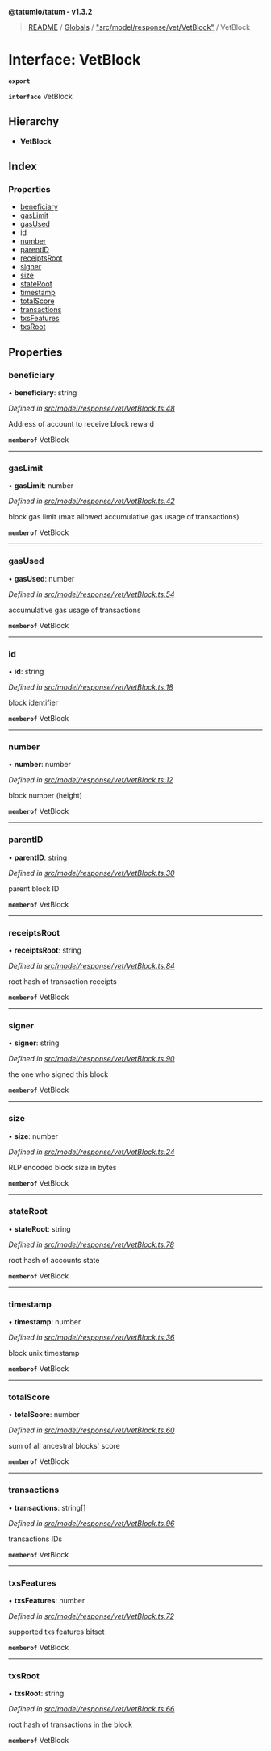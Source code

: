 **@tatumio/tatum - v1.3.2**

> [README](../README.md) / [Globals](../globals.md) / ["src/model/response/vet/VetBlock"](../modules/_src_model_response_vet_vetblock_.md) / VetBlock

# Interface: VetBlock

**`export`** 

**`interface`** VetBlock

## Hierarchy

* **VetBlock**

## Index

### Properties

* [beneficiary](_src_model_response_vet_vetblock_.vetblock.md#beneficiary)
* [gasLimit](_src_model_response_vet_vetblock_.vetblock.md#gaslimit)
* [gasUsed](_src_model_response_vet_vetblock_.vetblock.md#gasused)
* [id](_src_model_response_vet_vetblock_.vetblock.md#id)
* [number](_src_model_response_vet_vetblock_.vetblock.md#number)
* [parentID](_src_model_response_vet_vetblock_.vetblock.md#parentid)
* [receiptsRoot](_src_model_response_vet_vetblock_.vetblock.md#receiptsroot)
* [signer](_src_model_response_vet_vetblock_.vetblock.md#signer)
* [size](_src_model_response_vet_vetblock_.vetblock.md#size)
* [stateRoot](_src_model_response_vet_vetblock_.vetblock.md#stateroot)
* [timestamp](_src_model_response_vet_vetblock_.vetblock.md#timestamp)
* [totalScore](_src_model_response_vet_vetblock_.vetblock.md#totalscore)
* [transactions](_src_model_response_vet_vetblock_.vetblock.md#transactions)
* [txsFeatures](_src_model_response_vet_vetblock_.vetblock.md#txsfeatures)
* [txsRoot](_src_model_response_vet_vetblock_.vetblock.md#txsroot)

## Properties

### beneficiary

•  **beneficiary**: string

*Defined in [src/model/response/vet/VetBlock.ts:48](https://github.com/tatumio/tatum-js/blob/b9ab1e4/src/model/response/vet/VetBlock.ts#L48)*

Address of account to receive block reward

**`memberof`** VetBlock

___

### gasLimit

•  **gasLimit**: number

*Defined in [src/model/response/vet/VetBlock.ts:42](https://github.com/tatumio/tatum-js/blob/b9ab1e4/src/model/response/vet/VetBlock.ts#L42)*

block gas limit (max allowed accumulative gas usage of transactions)

**`memberof`** VetBlock

___

### gasUsed

•  **gasUsed**: number

*Defined in [src/model/response/vet/VetBlock.ts:54](https://github.com/tatumio/tatum-js/blob/b9ab1e4/src/model/response/vet/VetBlock.ts#L54)*

accumulative gas usage of transactions

**`memberof`** VetBlock

___

### id

•  **id**: string

*Defined in [src/model/response/vet/VetBlock.ts:18](https://github.com/tatumio/tatum-js/blob/b9ab1e4/src/model/response/vet/VetBlock.ts#L18)*

block identifier

**`memberof`** VetBlock

___

### number

•  **number**: number

*Defined in [src/model/response/vet/VetBlock.ts:12](https://github.com/tatumio/tatum-js/blob/b9ab1e4/src/model/response/vet/VetBlock.ts#L12)*

block number (height)

**`memberof`** VetBlock

___

### parentID

•  **parentID**: string

*Defined in [src/model/response/vet/VetBlock.ts:30](https://github.com/tatumio/tatum-js/blob/b9ab1e4/src/model/response/vet/VetBlock.ts#L30)*

parent block ID

**`memberof`** VetBlock

___

### receiptsRoot

•  **receiptsRoot**: string

*Defined in [src/model/response/vet/VetBlock.ts:84](https://github.com/tatumio/tatum-js/blob/b9ab1e4/src/model/response/vet/VetBlock.ts#L84)*

root hash of transaction receipts

**`memberof`** VetBlock

___

### signer

•  **signer**: string

*Defined in [src/model/response/vet/VetBlock.ts:90](https://github.com/tatumio/tatum-js/blob/b9ab1e4/src/model/response/vet/VetBlock.ts#L90)*

the one who signed this block

**`memberof`** VetBlock

___

### size

•  **size**: number

*Defined in [src/model/response/vet/VetBlock.ts:24](https://github.com/tatumio/tatum-js/blob/b9ab1e4/src/model/response/vet/VetBlock.ts#L24)*

RLP encoded block size in bytes

**`memberof`** VetBlock

___

### stateRoot

•  **stateRoot**: string

*Defined in [src/model/response/vet/VetBlock.ts:78](https://github.com/tatumio/tatum-js/blob/b9ab1e4/src/model/response/vet/VetBlock.ts#L78)*

root hash of accounts state

**`memberof`** VetBlock

___

### timestamp

•  **timestamp**: number

*Defined in [src/model/response/vet/VetBlock.ts:36](https://github.com/tatumio/tatum-js/blob/b9ab1e4/src/model/response/vet/VetBlock.ts#L36)*

block unix timestamp

**`memberof`** VetBlock

___

### totalScore

•  **totalScore**: number

*Defined in [src/model/response/vet/VetBlock.ts:60](https://github.com/tatumio/tatum-js/blob/b9ab1e4/src/model/response/vet/VetBlock.ts#L60)*

sum of all ancestral blocks' score

**`memberof`** VetBlock

___

### transactions

•  **transactions**: string[]

*Defined in [src/model/response/vet/VetBlock.ts:96](https://github.com/tatumio/tatum-js/blob/b9ab1e4/src/model/response/vet/VetBlock.ts#L96)*

transactions IDs

**`memberof`** VetBlock

___

### txsFeatures

•  **txsFeatures**: number

*Defined in [src/model/response/vet/VetBlock.ts:72](https://github.com/tatumio/tatum-js/blob/b9ab1e4/src/model/response/vet/VetBlock.ts#L72)*

supported txs features bitset

**`memberof`** VetBlock

___

### txsRoot

•  **txsRoot**: string

*Defined in [src/model/response/vet/VetBlock.ts:66](https://github.com/tatumio/tatum-js/blob/b9ab1e4/src/model/response/vet/VetBlock.ts#L66)*

root hash of transactions in the block

**`memberof`** VetBlock
